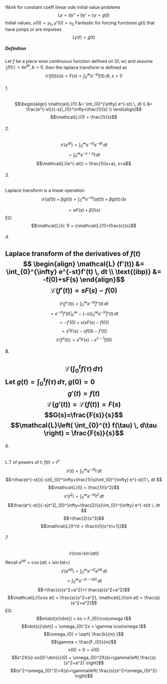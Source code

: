 Work for constant coeff linear ode initial value problems
$$Ly = ay'' + by' + cy = g(t)$$
Initial values, $y(0) = y_{0}, y'(0) = v_{0}$
Fantastic for forcing functions $g(t)$ that have jumps or are impulses
$$Ly(t)=g(t)$$
##### Definition
Let $f$ be a piece wise continuous function defined on $[0, \infty)$ and assume $\mid f(t) \mid  < ke^{bt}, b>0$, then the laplace transform is defined as
$$\mathcal{L}(f(t))(s) = F(s) = \int_{0}^{\infty} e^{-st} f(t) \, dt , s>0 $$
###### 1.
$$\begin{align}
\mathcal{L}(1) &= \int_{0}^{\infty} e^{-st} \, dt  \\
&= \frac{e^{-st}}{-s}|_{0}^\infty=\frac{1}{s}  \\
\end{align}$$
$$\mathcal{L}(1) = \frac{1}{s}$$
###### 2.
$$\mathcal{L}(e^{at}) = \int_{0}^{\infty} e^{-st}e^{-at} \, dt$$
$$ = \int_{0}^{\infty} e^{-s+a}t \, dt $$
$$\mathcal{L}(e^{-at}) = \frac{1}{s+a}, s>a$$
###### 3.
Laplace transform is a linear operation
$$\mathcal{L}(\alpha f(t)+\beta g(t)) = \int_{0}^{\infty} e^{-st}(\alpha f(t)+\beta g(t)) \, dx $$

$$=\alpha F(s)+\beta G(s)$$
EG:
$$\mathcal{L}(c 1) = c\mathcal{L}(1)=\frac{c}{s}$$
###### 4.
Laplace transform of the derivatives of $f(t)$
$$
\begin{align}
\mathcal{L} (f'(t)) &= \int_{0}^{\infty} e^{-st}f'(t) \, dt  \\
\text{(ibp)} &= -f(0)+sF(s)
\end{align}$$
$$\mathcal{L}(f'(t)) = sF(s)-f(0)$$
---
$$\mathcal{L}(f''(t))=\int_{0}^{\infty} e^{-st}f''(t) \, dt $$
$$=e^{-st}f'(t)|_{0}^\infty-(-s)\int_{0}^{\infty} e^{-st}f'(t) \, dt $$
$$=-f'(0)+s(sF(s)-f(0))$$
$$=s^sF(s)-sf(0)-f'(0)$$
$$\mathcal{L}(f^{n}(t))=s^nF(s)-s^{n-1}f(0)$$
##### 5.
$$\mathcal{L}\left( \int_{0}^{t} f(\tau) \, d\tau  \right)$$
Let $g(t)=\int_{0}^{t} f(\tau) \, d\tau, g(0)=0$
$$g'(t)=f(t)$$
$$\mathcal{L}(g'(t)) = \mathcal{L}(f(t))=F(s)$$
$$G(s)=\frac{F(s)}{s}$$
$$\mathcal{L}\left( \int_{0}^{t} f(\tau) \, d\tau  \right) = \frac{F(s)}{s}$$
---
###### 6.
L.T of powers of t: $f(t) = t^n$
$$\mathcal{L}(t)= \int_{0}^{\infty} e^{-st}t \, dt $$
$$=\frac{e^{-st}}{-s}t|_{0}^\infty+\frac{1}{s}\int_{0}^{\infty} e^{-st}1 \, dt $$
$$\mathcal{L}(t) = \frac{1}{s^2}$$
$$\mathcal{L}(t^2) = \int_{0}^{\infty} e^{-st}t^2 \, dt $$
$$\frac{e^{-st}}{-s}t^2|_{0}^\infty+\frac{2}{s}\int_{0}^{\infty} e^{-st}t \, dt $$
$$=\frac{2}{s^3}$$
$$\mathcal{L}(t^n) = \frac{n!}{s^{n+1}}$$
###### 7.
$$\mathcal{L}(\cos/\sin (at))$$
Recall $e^{iat} = \cos (at)+i\sin(at+)$
$$\mathcal{L}(e^{iat})=\int_{0}^{\infty} e^{-st}e^{iat} \, dt $$
$$=\int_{0}^{\infty} e^{-(s-ia)t} \, dt $$
$$=\frac{s}{s^2+a^2}+i \frac{a}{s^2+a^2}$$
$$\mathcal{L}(\cos at) = \frac{s}{s^2+a^2}, \mathcal{L}(\sin at) = \frac{a}{s^2+a^2}$$
EG:
$$m\dot{x}\dot{} + kx = F_{0}\cos\omega t$$
$$\dot{x}\dot{} + \omega_{0}^2x = \gamma \cos\omega t$$
$$\omega_{0} = \sqrt{ \frac{k}{m} }$$
$$\gamma = \frac{F_{0}}{m}$$
$$x(0) = 0 = \dot{x}(0)$$
$$s^2X(s)-sx(0)-\dot{x}(0) + \omega_{0}^2X(s)=\gamma\left( \frac{s}{s^2+a^2} \right)$$
$$(s^2+\omega_{0}^2)=X(s)=\gamma\left( \frac{s}{s^2+\omega_{0}^2} \right)$$